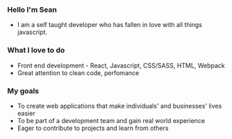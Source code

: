 ### Hello I'm Sean

- I am a self taught developer who has fallen in love with all things javascript.

### What I love to do 

- Front end development - React, Javascript, CSS/SASS, HTML, Webpack
- Great attention to clean code, perfomance 

### My goals

- To create web applications that make individuals' and businesses' lives easier
- To be part of a development team and gain real world experience
- Eager to contribute to projects and learn from others

